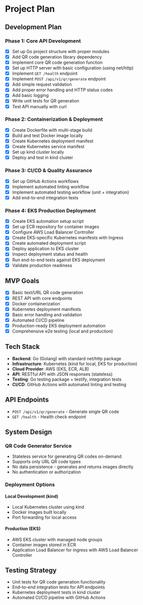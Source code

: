 # Project Plan

## Development Plan

### Phase 1: Core API Development
- [x] Set up Go project structure with proper modules
- [x] Add QR code generation library dependency
- [x] Implement core QR code generation function
- [x] Set up HTTP server with basic configuration (using net/http)
- [x] Implement `GET /health` endpoint
- [x] Implement `POST /api/v1/qr/generate` endpoint
- [x] Add simple request validation
- [x] Add proper error handling and HTTP status codes
- [x] Add basic logging
- [x] Write unit tests for QR generation
- [x] Test API manually with curl

### Phase 2: Containerization & Deployment
- [x] Create Dockerfile with multi-stage build
- [x] Build and test Docker image locally
- [x] Create Kubernetes deployment manifest
- [x] Create Kubernetes service manifest
- [x] Set up kind cluster locally
- [x] Deploy and test in kind cluster

### Phase 3: CI/CD & Quality Assurance
- [x] Set up GitHub Actions workflows
- [x] Implement automated linting workflow
- [x] Implement automated testing workflow (unit + integration)
- [x] Add end-to-end integration tests

### Phase 4: EKS Production Deployment
- [x] Create EKS automation setup script
- [x] Set up ECR repository for container images
- [x] Configure AWS Load Balancer Controller
- [x] Create EKS-specific Kubernetes manifests with Ingress
- [x] Create automated deployment script
- [x] Deploy application to EKS cluster
- [x] Inspect deployment status and health
- [x] Run end-to-end tests against EKS deployment
- [x] Validate production readiness

## MVP Goals
- [x] Basic text/URL QR code generation
- [x] REST API with core endpoints
- [x] Docker containerization
- [x] Kubernetes deployment manifests
- [x] Basic error handling and validation
- [x] Automated CI/CD pipeline
- [x] Production-ready EKS deployment automation
- [x] Comprehensive e2e testing (local and production)

## Tech Stack
- **Backend**: Go (Golang) with standard net/http package
- **Infrastructure**: Kubernetes (kind for local, EKS for production)
- **Cloud Provider**: AWS (EKS, ECR, ALB)
- **API**: RESTful API with JSON responses (stateless)
- **Testing**: Go testing package + testify, integration tests
- **CI/CD**: GitHub Actions with automated linting and testing

## API Endpoints
- `POST /api/v1/qr/generate` - Generate single QR code
- `GET /health` - Health check endpoint

## System Design

### QR Code Generator Service
- Stateless service for generating QR codes on-demand
- Supports only URL QR code types
- No data persistence - generates and returns images directly
- No authentication or authorization

### Deployment Options

#### Local Development (kind)
- Local Kubernetes cluster using kind
- Docker images built locally
- Port forwarding for local access

#### Production (EKS)
- AWS EKS cluster with managed node groups
- Container images stored in ECR
- Application Load Balancer for ingress with AWS Load Balancer Controller

## Testing Strategy
- Unit tests for QR code generation functionality
- End-to-end integration tests for API endpoints
- Kubernetes deployment tests in kind cluster
- Automated CI/CD pipeline with GitHub Actions
